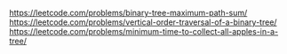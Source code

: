 https://leetcode.com/problems/binary-tree-maximum-path-sum/
https://leetcode.com/problems/vertical-order-traversal-of-a-binary-tree/
https://leetcode.com/problems/minimum-time-to-collect-all-apples-in-a-tree/
